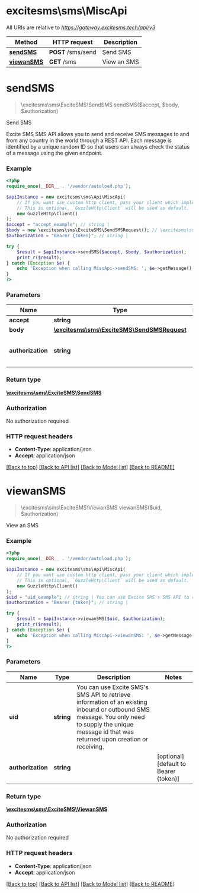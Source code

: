 # excitesms\sms\MiscApi

All URIs are relative to *https://gateway.excitesms.tech/api/v3*

Method | HTTP request | Description
------------- | ------------- | -------------
[**sendSMS**](MiscApi.md#sendSMS) | **POST** /sms/send | Send SMS
[**viewanSMS**](MiscApi.md#viewanSMS) | **GET** /sms | View an SMS


# **sendSMS**
> \excitesms\sms\ExciteSMS\SendSMS sendSMS($accept, $body, $authorization)

Send SMS

Excite SMS SMS API allows you to send and receive SMS messages to and from any country in the world through a REST API. Each message is identified by a unique random ID so that users can always check the status of a message using the given endpoint.

### Example
```php
<?php
require_once(__DIR__ . '/vendor/autoload.php');

$apiInstance = new excitesms\sms\Api\MiscApi(
    // If you want use custom http client, pass your client which implements `GuzzleHttp\ClientInterface`.
    // This is optional, `GuzzleHttp\Client` will be used as default.
    new GuzzleHttp\Client()
);
$accept = "accept_example"; // string | 
$body = new \excitesms\sms\ExciteSMS\SendSMSRequest(); // \excitesms\sms\ExciteSMS\SendSMSRequest | 
$authorization = "Bearer {token}"; // string | 

try {
    $result = $apiInstance->sendSMS($accept, $body, $authorization);
    print_r($result);
} catch (Exception $e) {
    echo 'Exception when calling MiscApi->sendSMS: ', $e->getMessage(), PHP_EOL;
}
?>
```

### Parameters

Name | Type | Description  | Notes
------------- | ------------- | ------------- | -------------
 **accept** | **string**|  |
 **body** | [**\excitesms\sms\ExciteSMS\SendSMSRequest**](../Model/SendSMSRequest.md)|  |
 **authorization** | **string**|  | [optional] [default to Bearer {token}]

### Return type

[**\excitesms\sms\ExciteSMS\SendSMS**](../Model/SendSMS.md)

### Authorization

No authorization required

### HTTP request headers

 - **Content-Type**: application/json
 - **Accept**: application/json

[[Back to top]](#) [[Back to API list]](../../README.md#documentation-for-api-endpoints) [[Back to Model list]](../../README.md#documentation-for-models) [[Back to README]](../../README.md)

# **viewanSMS**
> \excitesms\sms\ExciteSMS\ViewanSMS viewanSMS($uid, $authorization)

View an SMS

### Example
```php
<?php
require_once(__DIR__ . '/vendor/autoload.php');

$apiInstance = new excitesms\sms\Api\MiscApi(
    // If you want use custom http client, pass your client which implements `GuzzleHttp\ClientInterface`.
    // This is optional, `GuzzleHttp\Client` will be used as default.
    new GuzzleHttp\Client()
);
$uid = "uid_example"; // string | You can use Excite SMS's SMS API to retrieve information of an existing inbound or outbound SMS message.  You only need to supply the unique message id that was returned upon creation or receiving.
$authorization = "Bearer {token}"; // string | 

try {
    $result = $apiInstance->viewanSMS($uid, $authorization);
    print_r($result);
} catch (Exception $e) {
    echo 'Exception when calling MiscApi->viewanSMS: ', $e->getMessage(), PHP_EOL;
}
?>
```

### Parameters

Name | Type | Description  | Notes
------------- | ------------- | ------------- | -------------
 **uid** | **string**| You can use Excite SMS&#39;s SMS API to retrieve information of an existing inbound or outbound SMS message.  You only need to supply the unique message id that was returned upon creation or receiving. |
 **authorization** | **string**|  | [optional] [default to Bearer {token}]

### Return type

[**\excitesms\sms\ExciteSMS\ViewanSMS**](../Model/ViewanSMS.md)

### Authorization

No authorization required

### HTTP request headers

 - **Content-Type**: application/json
 - **Accept**: application/json

[[Back to top]](#) [[Back to API list]](../../README.md#documentation-for-api-endpoints) [[Back to Model list]](../../README.md#documentation-for-models) [[Back to README]](../../README.md)

